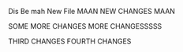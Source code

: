 Dis Be mah New File MAAN
NEW CHANGES MAAN

SOME MORE CHANGES
MORE CHANGESSSSS


THIRD CHANGES
FOURTH CHANGES
